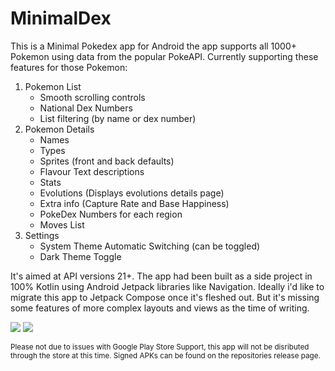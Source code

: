# MinimalDex
This is a Minimal Pokedex app for Android the app supports all 1000+ Pokemon using data from the popular PokeAPI. Currently supporting these features for those Pokemon:

1. Pokemon List
    * Smooth scrolling controls
    * National Dex Numbers
    * List filtering (by name or dex number)
2. Pokemon Details
    * Names
    * Types
    * Sprites (front and back defaults)
    * Flavour Text descriptions
    * Stats
    * Evolutions (Displays evolutions details page)
    * Extra info (Capture Rate and Base Happiness)
    * PokeDex Numbers for each region
    * Moves List
3. Settings
    * System Theme Automatic Switching (can be toggled)
    * Dark Theme Toggle

It's aimed at API versions 21+. The app had been built as a side project in 100% Kotlin using Android Jetpack libraries like Navigation.
Ideally i'd like to migrate this app to Jetpack Compose once it's fleshed out. But it's missing some features of more complex layouts and views as the time of writing.

![](https://res.cloudinary.com/willwidlof/image/upload/c_scale,w_144/v1600540457/MinimalDexList_Small.png) ![](https://res.cloudinary.com/willwidlof/image/upload/c_scale,w_144/v1600540457/MinimalDexDetails_Small.png)

<sub>Please not due to issues with Google Play Store Support, this app will not be disributed through the store at this time. Signed APKs can be found on the repositories release page.</sub>
